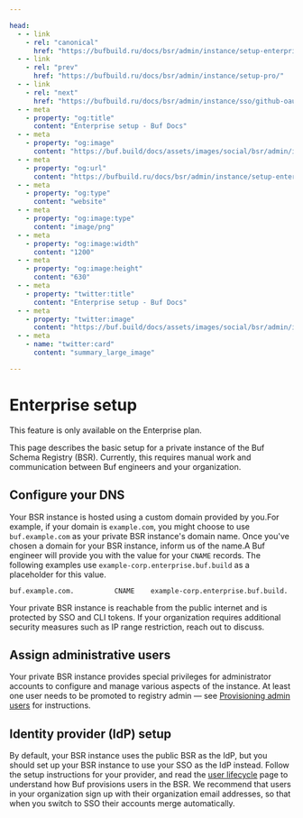 ```yaml
---

head:
  - - link
    - rel: "canonical"
      href: "https://bufbuild.ru/docs/bsr/admin/instance/setup-enterprise/"
  - - link
    - rel: "prev"
      href: "https://bufbuild.ru/docs/bsr/admin/instance/setup-pro/"
  - - link
    - rel: "next"
      href: "https://bufbuild.ru/docs/bsr/admin/instance/sso/github-oauth2/"
  - - meta
    - property: "og:title"
      content: "Enterprise setup - Buf Docs"
  - - meta
    - property: "og:image"
      content: "https://buf.build/docs/assets/images/social/bsr/admin/instance/setup-enterprise.png"
  - - meta
    - property: "og:url"
      content: "https://bufbuild.ru/docs/bsr/admin/instance/setup-enterprise/"
  - - meta
    - property: "og:type"
      content: "website"
  - - meta
    - property: "og:image:type"
      content: "image/png"
  - - meta
    - property: "og:image:width"
      content: "1200"
  - - meta
    - property: "og:image:height"
      content: "630"
  - - meta
    - property: "twitter:title"
      content: "Enterprise setup - Buf Docs"
  - - meta
    - property: "twitter:image"
      content: "https://buf.build/docs/assets/images/social/bsr/admin/instance/setup-enterprise.png"
  - - meta
    - name: "twitter:card"
      content: "summary_large_image"

---
```


# Enterprise setup

This feature is only available on the Enterprise plan.

This page describes the basic setup for a private instance of the Buf Schema Registry (BSR). Currently, this requires manual work and communication between Buf engineers and your organization.

## Configure your DNS

Your BSR instance is hosted using a custom domain provided by you.For example, if your domain is `example.com`, you might choose to use `buf.example.com` as your private BSR instance's domain name. Once you've chosen a domain for your BSR instance, inform us of the name.A Buf engineer will provide you with the value for your `CNAME` records. The following examples use `example-corp.enterprise.buf.build` as a placeholder for this value.

```text
buf.example.com.          CNAME    example-corp.enterprise.buf.build.
```

Your private BSR instance is reachable from the public internet and is protected by SSO and CLI tokens. If your organization requires additional security measures such as IP range restriction, reach out to discuss.

## Assign administrative users

Your private BSR instance provides special privileges for administrator accounts to configure and manage various aspects of the instance. At least one user needs to be promoted to registry admin — see [Provisioning admin users](../user-lifecycle/#admin-users) for instructions.

## Identity provider (IdP) setup

By default, your BSR instance uses the public BSR as the IdP, but you should set up your BSR instance to use your SSO as the IdP instead. Follow the setup instructions for your provider, and read the [user lifecycle](../user-lifecycle/) page to understand how Buf provisions users in the BSR. We recommend that users in your organization sign up with their organization email addresses, so that when you switch to SSO their accounts merge automatically.
